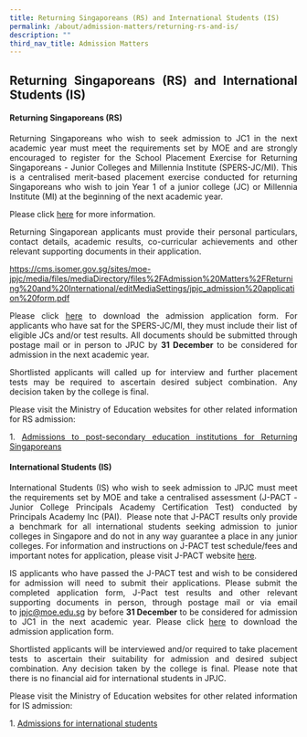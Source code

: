 ```yaml
---
title: Returning Singaporeans (RS) and International Students (IS)
permalink: /about/admission-matters/returning-rs-and-is/
description: ""
third_nav_title: Admission Matters
---
```

<div align="justify">
<h2>Returning Singaporeans (RS) and International Students (IS)</h2>

<h4>Returning Singaporeans (RS)</h4>
<p>Returning Singaporeans who wish to seek admission to JC1 in the next academic year must meet the requirements set by MOE and are strongly encouraged to register for the School Placement Exercise for Returning Singaporeans - Junior Colleges and Millennia Institute (SPERS-JC/MI). This is a centralised merit-based placement exercise conducted for returning Singaporeans who wish to join Year 1 of a junior college (JC) or Millennia Institute (MI) at the beginning of the next academic year.</p>

<p>Please click&nbsp;<a href="https://www.moe.gov.sg/returning-singaporeans">here</a>&nbsp;for more information.</p>

<p>Returning Singaporean applicants must provide their personal particulars, contact details, academic results, co-curricular achievements and other relevant supporting documents in their application.<br>
		

https://cms.isomer.gov.sg/sites/moe-jpjc/media/files/mediaDirectory/files%2FAdmission%20Matters%2FReturning%20and%20International/editMediaSettings/jpjc_admission%20application%20form.pdf	
	
</p><p>Please click&nbsp;<a href="https://drive.google.com/file/d/1JXA2psklgpMWuBbidtM7QVbTRcs-ogHr/view?usp=drive_link">here</a>&nbsp;to download the admission application form.&nbsp;For applicants who have sat for the SPERS-JC/MI, they must include their list of eligible JCs and/or test results. All documents should be submitted through postage mail or in person to JPJC by&nbsp;<strong>31 December</strong>&nbsp;to be considered for admission in the next academic year.</p>

<p>Shortlisted applicants will called up for interview and further placement tests may be required to ascertain desired subject combination. Any decision taken by the college is final.</p>

<p>Please visit the Ministry of Education websites for other related information for RS admission:</p>

<p>1. <a href="https://www.moe.gov.sg/returning-singaporeans/post-secondary">Admissions to post-secondary education institutions for Returning Singaporeans</a></p>

<h4>International Students (IS)</h4>
<p>International Students (IS) who wish to seek admission to JPJC must meet the requirements set by MOE and take a centralised assessment (J-PACT - Junior College Principals Academy Certification Test) conducted by Principals Academy Inc (PAI).&nbsp; Please note that J-PACT results only provide a benchmark for all international students seeking admission to junior colleges in Singapore and do not in any way guarantee a place in any junior colleges. For information and instructions on J-PACT test schedule/fees and important notes for application, please&nbsp;visit J-PACT website <a href="https://www.pact.sg">here</a>.</p>

<p>IS applicants who have passed the J-PACT test and wish to be considered for admission will need to submit their applications.&nbsp;Please submit the completed application form, J-Pact test results and other relevant supporting documents in person, through postage mail or via email to&nbsp;<a href="mailto: jpjc@moe.edu.sg">jpjc@moe.edu.sg</a>&nbsp;by before&nbsp;<strong>31 December</strong>&nbsp;to be considered for admission to JC1 in the next academic year.&nbsp;Please click&nbsp;<a href="/files%2FAdmission%20Matters%2FReturning%20and%20International/editMediaSettings/jpjc_admission%20application%20form.pdf">here</a> to download the admission application form.</p>

<p>Shortlisted applicants will be interviewed and/or required to take placement tests to ascertain their suitability for admission and desired subject combination. Any decision taken by the college is final. Please note that there is no financial aid for international students in JPJC.</p>

<p>Please visit the Ministry of Education websites for other related information for IS admission:</p>

<p>1. <a href="https://www.moe.gov.sg/international-students">Admissions for international students</a></p></div>